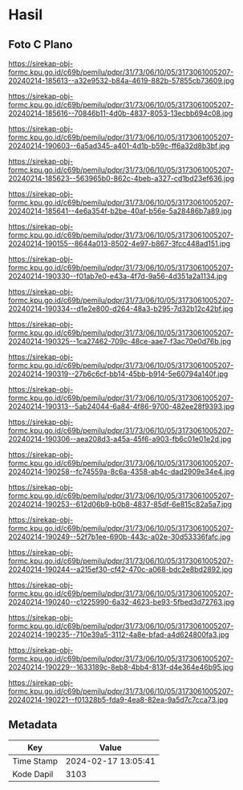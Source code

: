 # Hasil

## Foto C Plano

https://sirekap-obj-formc.kpu.go.id/c69b/pemilu/pdpr/31/73/06/10/05/3173061005207-20240214-185613--a32e9532-b84a-4619-882b-57855cb73609.jpg

https://sirekap-obj-formc.kpu.go.id/c69b/pemilu/pdpr/31/73/06/10/05/3173061005207-20240214-185616--70846b11-4d0b-4837-8053-13ecbb694c08.jpg

https://sirekap-obj-formc.kpu.go.id/c69b/pemilu/pdpr/31/73/06/10/05/3173061005207-20240214-190603--6a5ad345-a401-4d1b-b59c-ff6a32d8b3bf.jpg

https://sirekap-obj-formc.kpu.go.id/c69b/pemilu/pdpr/31/73/06/10/05/3173061005207-20240214-185623--563965b0-862c-4beb-a327-cd1bd23ef636.jpg

https://sirekap-obj-formc.kpu.go.id/c69b/pemilu/pdpr/31/73/06/10/05/3173061005207-20240214-185641--4e6a354f-b2be-40af-b56e-5a28486b7a89.jpg

https://sirekap-obj-formc.kpu.go.id/c69b/pemilu/pdpr/31/73/06/10/05/3173061005207-20240214-190155--8644a013-8502-4e97-b867-3fcc448ad151.jpg

https://sirekap-obj-formc.kpu.go.id/c69b/pemilu/pdpr/31/73/06/10/05/3173061005207-20240214-190330--f01ab7e0-e43a-4f7d-9a56-4d351a2a1134.jpg

https://sirekap-obj-formc.kpu.go.id/c69b/pemilu/pdpr/31/73/06/10/05/3173061005207-20240214-190334--d1e2e800-d264-48a3-b295-7d32b12c42bf.jpg

https://sirekap-obj-formc.kpu.go.id/c69b/pemilu/pdpr/31/73/06/10/05/3173061005207-20240214-190325--1ca27462-709c-48ce-aae7-f3ac70e0d76b.jpg

https://sirekap-obj-formc.kpu.go.id/c69b/pemilu/pdpr/31/73/06/10/05/3173061005207-20240214-190319--27b6c6cf-bb14-45bb-b914-5e60794a140f.jpg

https://sirekap-obj-formc.kpu.go.id/c69b/pemilu/pdpr/31/73/06/10/05/3173061005207-20240214-190313--5ab24044-6a84-4f86-9700-482ee28f9393.jpg

https://sirekap-obj-formc.kpu.go.id/c69b/pemilu/pdpr/31/73/06/10/05/3173061005207-20240214-190306--aea208d3-a45a-45f6-a903-fb6c01e01e2d.jpg

https://sirekap-obj-formc.kpu.go.id/c69b/pemilu/pdpr/31/73/06/10/05/3173061005207-20240214-190258--fc74559a-8c6a-4358-ab4c-dad2909e34e4.jpg

https://sirekap-obj-formc.kpu.go.id/c69b/pemilu/pdpr/31/73/06/10/05/3173061005207-20240214-190253--612d06b9-b0b8-4837-85df-6e815c82a5a7.jpg

https://sirekap-obj-formc.kpu.go.id/c69b/pemilu/pdpr/31/73/06/10/05/3173061005207-20240214-190249--52f7b1ee-690b-443c-a02e-30d53336fafc.jpg

https://sirekap-obj-formc.kpu.go.id/c69b/pemilu/pdpr/31/73/06/10/05/3173061005207-20240214-190244--a215ef30-cf42-470c-a068-bdc2e8bd2892.jpg

https://sirekap-obj-formc.kpu.go.id/c69b/pemilu/pdpr/31/73/06/10/05/3173061005207-20240214-190240--c1225990-6a32-4623-be93-5fbed3d72763.jpg

https://sirekap-obj-formc.kpu.go.id/c69b/pemilu/pdpr/31/73/06/10/05/3173061005207-20240214-190235--710e39a5-3112-4a8e-bfad-a4d624800fa3.jpg

https://sirekap-obj-formc.kpu.go.id/c69b/pemilu/pdpr/31/73/06/10/05/3173061005207-20240214-190229--1633189c-8eb8-4bb4-813f-d4e364e46b95.jpg

https://sirekap-obj-formc.kpu.go.id/c69b/pemilu/pdpr/31/73/06/10/05/3173061005207-20240214-190221--f01328b5-fda9-4ea8-82ea-9a5d7c7cca73.jpg


## Metadata

| Key        | Value               |
| ---------- | ------------------- |
| Time Stamp | 2024-02-17 13:05:41 |
| Kode Dapil | 3103                |




